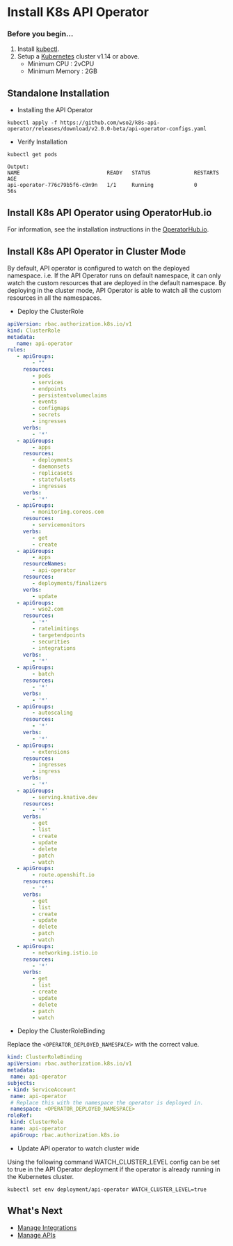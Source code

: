# Install K8s API Operator

### Before you begin...

1. Install [kubectl](https://kubernetes.io/docs/tasks/tools/install-kubectl/).
2. Setup a [Kubernetes](https://Kubernetes.io/docs/setup/) cluster v1.14 or above.
    - Minimum CPU : 2vCPU
    - Minimum Memory : 2GB
   
## Standalone Installation 

- Installing the API Operator 

```shell
kubectl apply -f https://github.com/wso2/k8s-api-operator/releases/download/v2.0.0-beta/api-operator-configs.yaml
```

- Verify Installation

```shell
kubectl get pods

Output:
NAME                            READY   STATUS              RESTARTS   AGE
api-operator-776c79b5f6-c9n9n   1/1     Running             0          56s
```

## Install K8s API Operator using OperatorHub.io
 
For information, see the installation instructions in the [OperatorHub.io](https://operatorhub.io/operator/api-operator).

## Install K8s API Operator in Cluster Mode

By default, API operator is configured to watch on the deployed namespace. i.e. If the API Operator runs on default 
namespace, it can only watch the custom resources that are deployed in the default namespace. By deploying in the 
cluster mode, API Operator is able to watch all the custom resources in all the namespaces.

- Deploy the ClusterRole
  
```yaml
apiVersion: rbac.authorization.k8s.io/v1
kind: ClusterRole
metadata:
   name: api-operator
rules:
   - apiGroups:
        - ""
     resources:
        - pods
        - services
        - endpoints
        - persistentvolumeclaims
        - events
        - configmaps
        - secrets
        - ingresses
     verbs:
        - '*'
   - apiGroups:
        - apps
     resources:
        - deployments
        - daemonsets
        - replicasets
        - statefulsets
        - ingresses
     verbs:
        - '*'
   - apiGroups:
        - monitoring.coreos.com
     resources:
        - servicemonitors
     verbs:
        - get
        - create
   - apiGroups:
        - apps
     resourceNames:
        - api-operator
     resources:
        - deployments/finalizers
     verbs:
        - update
   - apiGroups:
        - wso2.com
     resources:
        - '*'
        - ratelimitings
        - targetendpoints
        - securities
        - integrations
     verbs:
        - '*'
   - apiGroups:
        - batch
     resources:
        - '*'
     verbs:
        - '*'
   - apiGroups:
        - autoscaling
     resources:
        - '*'
     verbs:
        - '*'
   - apiGroups:
        - extensions
     resources:
        - ingresses
        - ingress
     verbs:
        - '*'
   - apiGroups:
        - serving.knative.dev
     resources:
        - '*'
     verbs:
        - get
        - list
        - create
        - update
        - delete
        - patch
        - watch
   - apiGroups:
        - route.openshift.io
     resources:
        - '*'
     verbs:
        - get
        - list
        - create
        - update
        - delete
        - patch
        - watch
   - apiGroups:
        - networking.istio.io
     resources:
        - '*'
     verbs:
        - get
        - list
        - create
        - update
        - delete
        - patch
        - watch
```
- Deploy the ClusterRoleBinding

Replace the `<OPERATOR_DEPLOYED_NAMESPACE>` with the correct value.

```yaml
kind: ClusterRoleBinding
apiVersion: rbac.authorization.k8s.io/v1
metadata:
 name: api-operator
subjects:
- kind: ServiceAccount
 name: api-operator
 # Replace this with the namespace the operator is deployed in.
 namespace: <OPERATOR_DEPLOYED_NAMESPACE>
roleRef:
 kind: ClusterRole
 name: api-operator
 apiGroup: rbac.authorization.k8s.io
```

- Update API operator to watch cluster wide

Using the following command WATCH_CLUSTER_LEVEL config can be set to true in the API Operator deployment if the operator
is already running in the Kubernetes cluster.

```shell
kubectl set env deployment/api-operator WATCH_CLUSTER_LEVEL=true
```

## What's Next

- [Manage Integrations]({{base_path}}/install-and-setup/setup/kubernetes-operators/k8s-api-operator/manage-integrations/integration-deployments.md)
- [Manage APIs]({{base_path}}/install-and-setup/setup/kubernetes-operators/k8s-api-operator/manage-apis/api-deployments.md)

